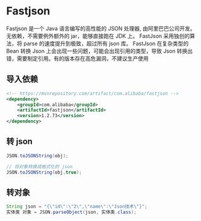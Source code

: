 
# Fastjson

Fastjson 是一个 Java 语言编写的高性能的 JSON 处理器, 由阿里巴巴公司开发。无依赖，不需要例外额外的 jar，能够直接跑在 JDK 上。
FastJson 采用独创的算法，将 parse 的速度提升到极致，超过所有 json 库。
FastJson 在复杂类型的 Bean 转换 Json 上会出现一些问题，可能会出现引用的类型，导致 Json 转换出错，需要制定引用。有的版本存在高危漏洞，不建议生产使用

## 导入依赖

``` xml
<!-- https://mvnrepository.com/artifact/com.alibaba/fastjson -->
<dependency>
    <groupId>com.alibaba</groupId>
    <artifactId>fastjson</artifactId>
    <version>1.2.73</version>
</dependency>
```

## 转 json

```Java
JSON.toJSONString(obj);

// 将对象转换成格式化的 json
JSON.toJSONString(obj,true);
```

## 转对象

```Java
String json = "{\"id\":\"2\",\"name\":\"Json技术\"}";
实体类 对象 = JSON.parseObject(json, 实体类.class);
```